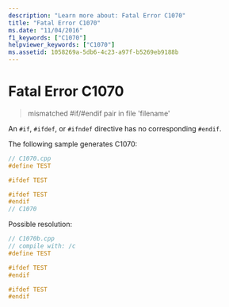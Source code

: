 ```yaml
---
description: "Learn more about: Fatal Error C1070"
title: "Fatal Error C1070"
ms.date: "11/04/2016"
f1_keywords: ["C1070"]
helpviewer_keywords: ["C1070"]
ms.assetid: 1058269a-5db6-4c23-a97f-b5269eb9188b
---
```

# Fatal Error C1070

> mismatched #if/#endif pair in file 'filename'

An `#if`, `#ifdef`, or `#ifndef` directive has no corresponding `#endif`.

The following sample generates C1070:

```cpp
// C1070.cpp
#define TEST

#ifdef TEST

#ifdef TEST
#endif
// C1070
```

Possible resolution:

```cpp
// C1070b.cpp
// compile with: /c
#define TEST

#ifdef TEST
#endif

#ifdef TEST
#endif
```
